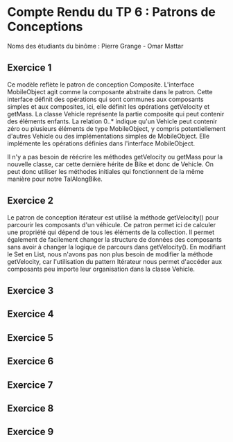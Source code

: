 # Compte Rendu du TP 6 : Patrons de Conceptions

Noms des étudiants du binôme : Pierre Grange - Omar Mattar

## Exercice 1
Ce modèle reflète le patron de conception Composite.
L'interface MobileObject agit comme la composante abstraite dans le patron. Cette interface définit des opérations qui sont communes aux composants simples et aux composites, ici, elle définit les opérations getVelocity et getMass.
La classe Vehicle représente la partie composite qui peut contenir des éléments enfants. La relation 0..* indique qu'un Vehicle peut contenir zéro ou plusieurs éléments de type MobileObject, y compris potentiellement d'autres Vehicle ou des implémentations simples de MobileObject. Elle implémente les opérations définies dans l'interface MobileObject.

Il n'y a pas besoin de réécrire les méthodes getVelocity ou getMass pour la nouvelle classe, car cette dernière hérite de Bike et donc de Vehicle. On peut donc utiliser les méthodes initiales qui fonctionnent de la même manière pour notre TalAlongBike.

## Exercice 2
Le patron de conception itérateur est utilisé la méthode getVelocity() pour parcourir les composants d'un véhicule.
Ce patron permet ici de calculer une propriété qui dépend de tous les éléments de la collection. Il permet également de facilement changer la structure de données des composants sans avoir à changer la logique de parcours dans getVelocity().
En modifiant le Set en List, nous n'avons pas non plus besoin de modifier la méthode getVelocity, car l'utilisation du pattern Itérateur nous permet d'accéder aux composants peu importe leur organisation dans la classe Vehicle.

## Exercice 3


## Exercice 4

## Exercice 5

## Exercice 6

## Exercice 7

## Exercice 8

## Exercice 9


